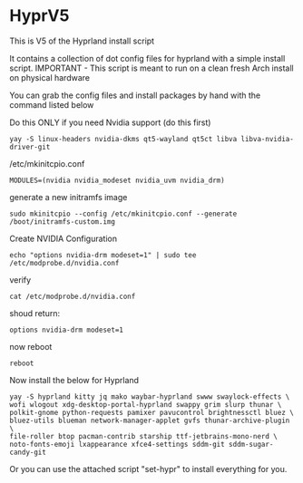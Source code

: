 # HyprV5
This is V5 of the Hyprland install script

It contains a collection of dot config files for hyprland with a simple install script.
IMPORTANT - This script is meant to run on a clean fresh Arch install on physical hardware

You can grab the config files and install packages by hand with the command listed below

Do this ONLY if you need Nvidia support (do this first)
```
yay -S linux-headers nvidia-dkms qt5-wayland qt5ct libva libva-nvidia-driver-git

```
/etc/mkinitcpio.conf
```
MODULES=(nvidia nvidia_modeset nvidia_uvm nvidia_drm)
```
generate a new initramfs image
```
sudo mkinitcpio --config /etc/mkinitcpio.conf --generate /boot/initramfs-custom.img
```
Create NVIDIA Configuration
```
echo "options nvidia-drm modeset=1" | sudo tee /etc/modprobe.d/nvidia.conf
```
verify
```
cat /etc/modprobe.d/nvidia.conf
```
shoud return: 
```
options nvidia-drm modeset=1
```
now reboot
```
reboot
```

Now install the below for Hyprland

```
yay -S hyprland kitty jq mako waybar-hyprland swww swaylock-effects \
wofi wlogout xdg-desktop-portal-hyprland swappy grim slurp thunar \
polkit-gnome python-requests pamixer pavucontrol brightnessctl bluez \
bluez-utils blueman network-manager-applet gvfs thunar-archive-plugin \
file-roller btop pacman-contrib starship ttf-jetbrains-mono-nerd \
noto-fonts-emoji lxappearance xfce4-settings sddm-git sddm-sugar-candy-git 
```

Or you can use the attached script "set-hypr" to install everything for you.
